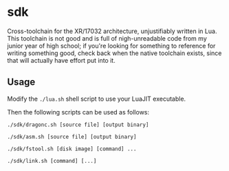 # sdk

Cross-toolchain for the XR/17032 architecture, unjustifiably written in Lua. This toolchain is not good and is full of nigh-unreadable code from my junior year of high school; if you're looking for something to reference for writing something good, check back when the native toolchain exists, since that will actually have effort put into it.

## Usage

Modify the `./lua.sh` shell script to use your LuaJIT executable.

Then the following scripts can be used as follows:

`./sdk/dragonc.sh [source file] [output binary]`

`./sdk/asm.sh [source file] [output binary]`

`./sdk/fstool.sh [disk image] [command] ...`

`./sdk/link.sh [command] [...]`
